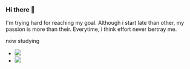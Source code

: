 ### Hi there 👋

<!--
**KimJunHo15/KimJunHo15** is a ✨ _special_ ✨ repository because its `README.md` (this file) appears on your GitHub profile.

Here are some ideas to get you started:

- 🔭 I’m currently working on ...
- 🌱 I’m currently learning ...
- 👯 I’m looking to collaborate on ...
- 🤔 I’m looking for help with ...
- 💬 Ask me about ...
- 📫 How to reach me: ...
- 😄 Pronouns: ...
- ⚡ Fun fact: ...
-->

I'm trying hard for reaching my goal. Although i start late than other, my passion is more than their. Everytime, i think effort never bertray me.







now studying
 - <img src="https://img.shields.io/badge/Python-3776AB?style=for-the-badge&logo=Python&logoColor=white">
 - <img src="https://img.shields.io/badge/java-2C2255?style=for-the-badge&logo=java&logoColor=orange">

